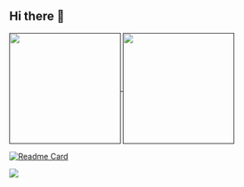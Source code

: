 ## Hi there 👋

<a href="">
  <img height=200 align="center" src="https://github-readme-stats.vercel.app/api?username=ronutu&show_icons=true&theme=dark&bg_color=00000000&rank_icon=percentile&include_all_commits=true&custom_title=Radu's%20Github%20Stats" />
</a>
<a href="">
  <img height=200 align="center" src="https://github-readme-stats-rho-ruddy-56.vercel.app/api/top-langs/?username=ronutu&theme=dark&bg_color=00000000&layout=compact&langs_count=8" />
</a>

[![Readme Card](https://github-readme-stats.vercel.app/api/pin/?username=ronutu&repo=ctf-writeups&theme=dark&bg_color=00000000&show_owner=true)](https://github.com/ronutu/ctf-writeups)

![](https://komarev.com/ghpvc/?username=ronutu&color=46915c)
